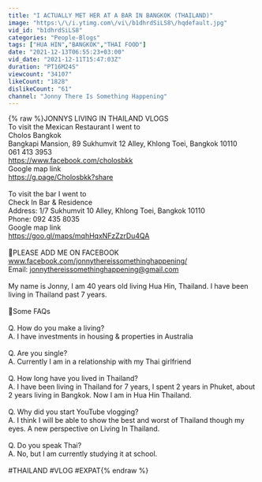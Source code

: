 ```yaml
---
title: "I ACTUALLY MET HER AT A BAR IN BANGKOK (THAILAND)"
image: "https:\/\/i.ytimg.com\/vi\/b1dhrdSiLS8\/hqdefault.jpg"
vid_id: "b1dhrdSiLS8"
categories: "People-Blogs"
tags: ["HUA HIN","BANGKOK","THAI FOOD"]
date: "2021-12-13T06:55:23+03:00"
vid_date: "2021-12-11T15:47:03Z"
duration: "PT16M24S"
viewcount: "34107"
likeCount: "1828"
dislikeCount: "61"
channel: "Jonny There Is Something Happening"
---
```

{% raw %}JONNYS LIVING IN THAILAND VLOGS<br />To visit the Mexican Restaurant I went to<br />Cholos Bangkok<br />Bangkapi Mansion, 89 Sukhumvit 12 Alley, Khlong Toei, Bangkok 10110<br /> 061 413 3953<br /><a rel="nofollow" target="blank" href="https://www.facebook.com/cholosbkk">https://www.facebook.com/cholosbkk</a><br />Google map link<br /><a rel="nofollow" target="blank" href="https://g.page/Cholosbkk?share">https://g.page/Cholosbkk?share</a><br /><br />To visit the bar I went to<br />Check In Bar &amp; Residence<br />Address: 1/7 Sukhumvit 10 Alley, Khlong Toei, Bangkok 10110<br />Phone: 092 435 8035<br />Google map link<br /><a rel="nofollow" target="blank" href="https://goo.gl/maps/mqhHqxNFzZzrDu4QA">https://goo.gl/maps/mqhHqxNFzZzrDu4QA</a><br /><br />🔵PLEASE ADD ME ON FACEBOOK<br />www.facebook.com/jonnythereissomethinghappening/<br />Email: jonnythereissomethinghappening@gmail.com<br /><br />My name is Jonny, I am 40 years old living Hua Hin, Thailand. I have been living in Thailand past 7 years.<br /><br />🔵Some FAQs<br /><br />Q. How do you make a living?<br />A. I have investments in housing &amp; properties in Australia<br /><br />Q. Are you single?<br />A. Currently I am in a relationship with my Thai girlfriend<br /><br />Q. How long have you lived in Thailand?<br />A. I have been living in Thailand for 7 years, I spent 2 years in Phuket, about 2 years living in Bangkok. Now I am in Hua Hin Thailand.<br /><br />Q. Why did you start YouTube vlogging?<br />A. I think I will be able to show the best and worst of Thailand though my eyes. A new perspective on Living In Thailand.  <br /><br />Q. Do you speak Thai?<br />A. No, but I am currently studying it at school.<br /><br />#THAILAND #VLOG #EXPAT{% endraw %}
